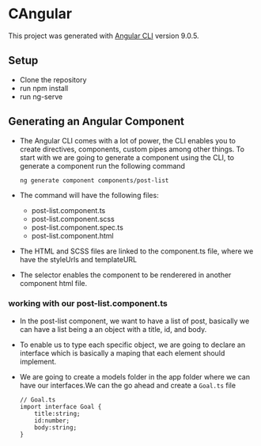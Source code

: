 # CAngular

This project was generated with [Angular CLI](https://github.com/angular/angular-cli) version 9.0.5.

## Setup
- Clone the repository
- run npm install
- run ng-serve

## Generating an Angular Component
-   The Angular CLI comes with a lot of power, the CLI enables you to create directives, components, custom pipes among other things.
    To start with we are going to generate a component using the CLI, to generate a component run the following command

    ```
    ng generate component components/post-list
    ```
-   The command will have the following files:
    -   post-list.component.ts
    -   post-list.component.scss
    -   post-list.component.spec.ts
    -   post-list.component.html

-   The HTML and SCSS files are linked to the component.ts file, where we have the styleUrls and templateURL
-   The selector enables the component to be renderered in another component html file.

### working with our post-list.component.ts
-   In the post-list component, we want to have a list of  post, basically we can have a list being a an object with a title, id, and body.
-   To enable us to type each specific object, we are going to declare an interface which is basically a maping that each element should implement.
-   We are going to create a models folder in the app folder where we can have our interfaces.We can the go ahead and create a ```Goal.ts``` file

    ```
    // Goal.ts
    import interface Goal {
        title:string;
        id:number;
        body:string;
    }
    
    ```


